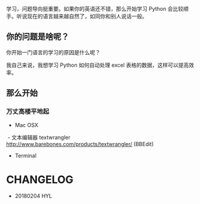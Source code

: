 
学习，问题导向挺重要。如果你的英语还不错，那么开始学习 Python 会比较顺手。听说现在的语言越来越自然了，如同你和别人说话一般。


## 你的问题是啥呢？ 

你开始一门语言的学习的原因是什么呢？

我自己来说，我想学习 Python 如何自动处理 excel 表格的数据，这样可以提高效率。

## 那么开始

### 万丈高楼平地起

- Mac OSX 

  - 文本编辑器 textwrangler http://www.barebones.com/products/textwrangler/ (BBEdit)
  - Terminal 





# CHANGELOG

- 20180204 HYL


